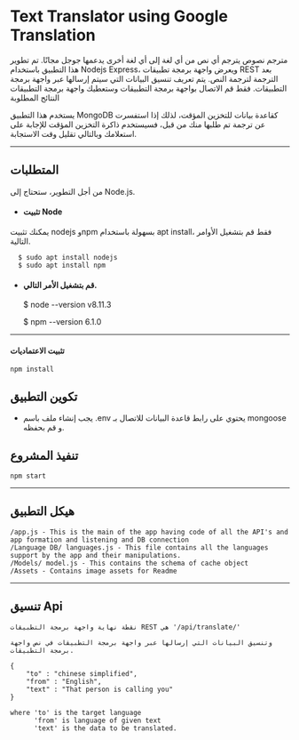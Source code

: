 # Text Translator using Google Translation 
مترجم نصوص يترجم أي نص من أي لغة إلى أي لغة أخرى يدعمها جوجل مجانًا.
تم تطوير هذا التطبيق باستخدام Nodejs Express، ويعرض واجهة برمجة تطبيقات REST بعد الترجمة لترجمة النص. 
يتم تعريف تنسيق البيانات التي سيتم إرسالها عبر واجهة برمجة التطبيقات.
فقط قم الاتصال بواجهة برمجة التطبيقات وستعطيك واجهة برمجة التطبيقات النتائج المطلوبة

يستخدم هذا التطبيق MongoDB كقاعدة بيانات للتخزين المؤقت، لذلك إذا استفسرت عن ترجمة تم طلبها منك من قبل، فسيستخدم ذاكرة التخزين المؤقت للإجابة على استعلامك وبالتالي تقليل وقت الاستجابة.

---
## المتطلبات

من أجل التطوير، ستحتاج إلى Node.js.

- #### تثبيت Node

يمكنك تثبيت nodejs وnpm بسهولة باستخدام apt install، فقط قم بتشغيل الأوامر التالية.

      $ sudo apt install nodejs
      $ sudo apt install npm

- #### قم بتشغيل الأمر التالي.

    $ node --version
    v8.11.3

    $ npm --version
    6.1.0


---



#### تثبيت الاعتماديات 

```
npm install
```

## تكوين التطبيق

- يجب إنشاء ملف باسم .env يحتوي على رابط قاعدة البيانات للاتصال بـ mongoose و قم بحفظه.

## تنفيذ المشروع

```
npm start
```

---

## هيكل التطبيق

```
/app.js - This is the main of the app having code of all the API's and app formation and listening and DB connection
/Language DB/ languages.js - This file contains all the languages support by the app and their manipulations.
/Models/ model.js - This contains the schema of cache object 
/Assets - Contains image assets for Readme
```
---

## تنسيق Api

```
نقطة نهاية واجهة برمجة التطبيقات REST هي '/api/translate/'

وتنسيق البيانات التي إرسالها عبر واجهة برمجة التطبيقات في نص واجهة برمجة التطبيقات.

{
    "to" : "chinese simplified",
    "from" : "English",
    "text" : "That person is calling you"
}

where 'to' is the target language
      'from' is language of given text
      'text' is the data to be translated. 

```
